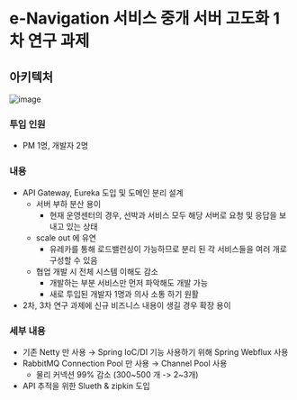 # e-Navigation 서비스 중개 서버 고도화 1차 연구 과제
## 아키텍처
![image](https://github.com/SoonMyeong/resume-portpolio/assets/31875043/a2e95305-964a-483f-9e93-bab8a9c89e13)


### 투입 인원
- PM 1명, 개발자 2명
### 내용
- API Gateway, Eureka 도입 및 도메인 분리 설계
  - 서버 부하 분산 용이
    - 현재 운영센터의 경우, 선박과 서비스 모두 해당 서버로 요청 및 응답을 보내고 있는 상태
  - scale out 에 유연
    - 유레카를 통해 로드밸런싱이 가능하므로 분리 된 각 서비스들을 여러 개로 구성할 수 있음
  - 협업 개발 시 전체 시스템 이해도 감소
    - 개발하는 부분 서비스만 먼저 파악해도 개발 가능
    - 새로 투입된 개발자 1명과 의사 소통 하기 원활
- 2차, 3차 연구 과제에 신규 비즈니스 내용이 생길 경우 확장 용이

### 세부 내용
- 기존 Netty 만 사용 → Spring IoC/DI 기능 사용하기 위해 Spring Webflux 사용
- RabbitMQ Connection Pool 만 사용 → Channel Pool 사용
  - 물리 커넥션 99% 감소 (300~500 개 -> 2~3개)
- API 추적을 위한 Slueth & zipkin 도입
